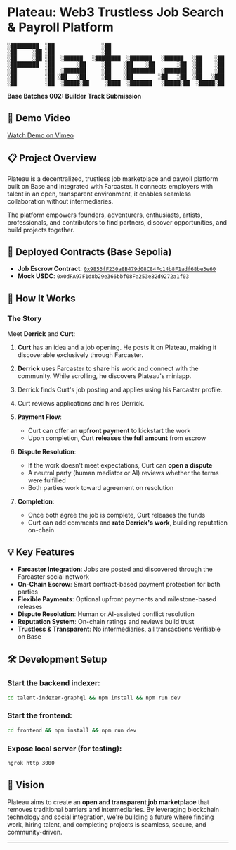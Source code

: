 # Plateau: Web3 Trustless Job Search & Payroll Platform
```
░█████████  ░██               ░██                                     
░██     ░██ ░██               ░██                                     
░██     ░██ ░██  ░██████   ░████████  ░███████   ░██████   ░██    ░██ 
░█████████  ░██       ░██     ░██    ░██    ░██       ░██  ░██    ░██ 
░██         ░██  ░███████     ░██    ░█████████  ░███████  ░██    ░██ 
░██         ░██ ░██   ░██     ░██    ░██        ░██   ░██  ░██   ░███ 
░██         ░██  ░█████░██     ░████  ░███████   ░█████░██  ░█████░██ 
```                           
                                                                                                                                    

**Base Batches 002: Builder Track Submission**

## 🎥 Demo Video
[Watch Demo on Vimeo](https://vimeo.com/1130020067?share=copy&fl=sv&fe=ci)

## 📋 Project Overview

Plateau is a decentralized, trustless job marketplace and payroll platform built on Base and integrated with Farcaster. It connects employers with talent in an open, transparent environment, it enables seamless collaboration without intermediaries.

The platform empowers founders, adventurers, enthusiasts, artists, professionals, and contributors to find partners, discover opportunities, and build projects together.

## 🚀 Deployed Contracts (Base Sepolia)

- **Job Escrow Contract**: [`0x9853fF230a8B479d08C84Fc14b8F1adf68be3e60`](https://sepolia.basescan.org/address/0x9853fF230a8B479d08C84Fc14b8F1adf68be3e60)
- **Mock USDC**: `0x0dFA97F1d8b29e366bbf08Fa253e82d9272a1f03`

## 🎯 How It Works

### The Story

Meet **Derrick** and **Curt**:

1. **Curt** has an idea and a job opening. He posts it on Plateau, making it discoverable exclusively through Farcaster.

2. **Derrick** uses Farcaster to share his work and connect with the community. While scrolling, he discovers Plateau's miniapp.

3. Derrick finds Curt's job posting and applies using his Farcaster profile.

4. Curt reviews applications and hires Derrick.

5. **Payment Flow**:
   - Curt can offer an **upfront payment** to kickstart the work
   - Upon completion, Curt **releases the full amount** from escrow

6. **Dispute Resolution**:
   - If the work doesn't meet expectations, Curt can **open a dispute**
   - A neutral party (human mediator or AI) reviews whether the terms were fulfilled
   - Both parties work toward agreement on resolution

7. **Completion**:
   - Once both agree the job is complete, Curt releases the funds
   - Curt can add comments and **rate Derrick's work**, building reputation on-chain

## 💡 Key Features

- **Farcaster Integration**: Jobs are posted and discovered through the Farcaster social network
- **On-Chain Escrow**: Smart contract-based payment protection for both parties
- **Flexible Payments**: Optional upfront payments and milestone-based releases
- **Dispute Resolution**: Human or AI-assisted conflict resolution
- **Reputation System**: On-chain ratings and reviews build trust
- **Trustless & Transparent**: No intermediaries, all transactions verifiable on Base

## 🛠️ Development Setup

### Start the backend indexer:
```bash
cd talent-indexer-graphql && npm install && npm run dev
```

### Start the frontend:
```bash
cd frontend && npm install && npm run dev 
```

### Expose local server (for testing):
```bash
ngrok http 3000
```

## 🌟 Vision

Plateau aims to create an **open and transparent job marketplace** that removes traditional barriers and intermediaries. By leveraging blockchain technology and social integration, we're building a future where finding work, hiring talent, and completing projects is seamless, secure, and community-driven.

---
